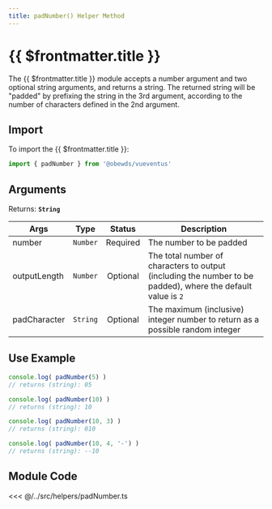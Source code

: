 ```yaml
---
title: padNumber() Helper Method
---
```



<script setup>
    import DocsPackageVersion from '../../../src/views/compos/DocsPackageVersion.vue'
</script>



# {{ $frontmatter.title }}

The {{ $frontmatter.title }} module accepts a number argument and two optional string arguments, and returns a string. The returned string will be "padded" by prefixing the string in the 3rd argument, according to the number of characters defined in the 2nd argument.








## Import

To import the {{ $frontmatter.title }}:

```javascript
import { padNumber } from '@obewds/vueventus'
```








## Arguments

Returns: **`String`**  

| Args         | Type     | Status   | Description |
|--------------|:--------:|:--------:|-------------|
| number       | `Number` | Required | The number to be padded |
| outputLength | `Number` | Optional | The total number of characters to output (including the number to be padded), where the default value is `2` |
| padCharacter | `String` | Optional | The maximum (inclusive) integer number to return as a possible random integer |






## Use Example

```javascript
console.log( padNumber(5) )
// returns (string): 05

console.log( padNumber(10) )
// returns (string): 10

console.log( padNumber(10, 3) )
// returns (string): 010

console.log( padNumber(10, 4, '-') )
// returns (string): --10
```









## Module Code

<<< @/../src/helpers/padNumber.ts






<DocsPackageVersion/>
